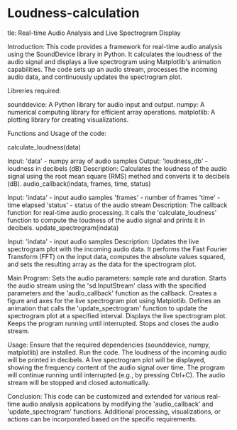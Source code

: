 # Loudness-calculation

tle: Real-time Audio Analysis and Live Spectrogram Display

Introduction:
This code provides a framework for real-time audio analysis using the SoundDevice library in Python. It calculates the loudness of the audio signal and displays a live spectrogram using Matplotlib's animation capabilities. The code sets up an audio stream, processes the incoming audio data, and continuously updates the spectrogram plot.

Libreries required:

sounddevice: A Python library for audio input and output.
numpy: A numerical computing library for efficient array operations.
matplotlib: A plotting library for creating visualizations.

Functions and Usage of the code:

calculate_loudness(data)

Input: 'data' - numpy array of audio samples
Output: 'loudness_db' - loudness in decibels (dB)
Description: Calculates the loudness of the audio signal using the root mean square (RMS) method and converts it to decibels (dB).
audio_callback(indata, frames, time, status)

Input: 'indata' - input audio samples
'frames' - number of frames
'time' - time elapsed
'status' - status of the audio stream
Description: The callback function for real-time audio processing. It calls the 'calculate_loudness' function to compute the loudness of the audio signal and prints it in decibels.
update_spectrogram(indata)

Input: 'indata' - input audio samples
Description: Updates the live spectrogram plot with the incoming audio data. It performs the Fast Fourier Transform (FFT) on the input data, computes the absolute values squared, and sets the resulting array as the data for the spectrogram plot.

Main Program:
Sets the audio parameters: sample rate and duration.
Starts the audio stream using the 'sd.InputStream' class with the specified parameters and the 'audio_callback' function as the callback.
Creates a figure and axes for the live spectrogram plot using Matplotlib.
Defines an animation that calls the 'update_spectrogram' function to update the spectrogram plot at a specified interval.
Displays the live spectrogram plot.
Keeps the program running until interrupted.
Stops and closes the audio stream.

Usage:
Ensure that the required dependencies (sounddevice, numpy, matplotlib) are installed.
Run the code.
The loudness of the incoming audio will be printed in decibels.
A live spectrogram plot will be displayed, showing the frequency content of the audio signal over time.
The program will continue running until interrupted (e.g., by pressing Ctrl+C).
The audio stream will be stopped and closed automatically.

Conclusion:
This code can be customized and extended for various real-time audio analysis applications by modifying the 'audio_callback' and 'update_spectrogram' functions. Additional processing, visualizations, or actions can be incorporated based on the specific requirements.
